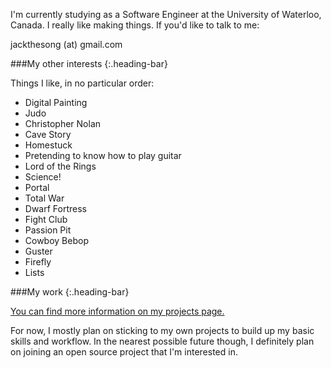 [projects]: /projects/

I'm currently studying as a Software Engineer at the University of Waterloo, Canada. I really like making things. If you'd like to talk to me:

<i class='fa fa-envelope'></i> jackthesong (at) gmail.com

###My other interests
{:.heading-bar}

Things I like, in no particular order:

- Digital Painting
- Judo
- Christopher Nolan
- Cave Story
- Homestuck
- Pretending to know how to play guitar
- Lord of the Rings
- Science!
- Portal
- Total War
- Dwarf Fortress
- Fight Club
- Passion Pit
- Cowboy Bebop
- Guster
- Firefly
- Lists


###My work
{:.heading-bar}

[You can find more information on my projects page.][projects]

For now, I mostly plan on sticking to my own projects to build up my basic skills and workflow. In the nearest possible future though, I definitely plan on joining an open source project that I'm interested in. 